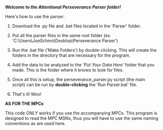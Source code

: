 ***Welcome to the Attentional Perseverance Parser folder!***

Here's how to use the parser:

1) Download the .py file and .bat files located in the 'Parser' folder.

2) Put all the parser files in the same root folder (ex. 'C:\Users\JoeSchmo\Desktop\Perseverance Parser')

3) Run the .bat file ('Make Folders') by double-clicking. This will create the folders in the directory that are necessary for the program.

4) Add the data to be analyzed to the *'Put Your Data Here'* folder that you made. This is the folder where it knows to look for files.

5) Once all this is setup, the perseverance_parser.py script (the main script) can be run by **double-clicking** the 'Run Parser.bat' file.

6) That's it! Woo!

**AS FOR THE MPCs**

This code *ONLY* works if you use the accompanying MPCs. This program is designed to read the MPC MSNs, thus you will have to use the same naming conventions as are used here.

